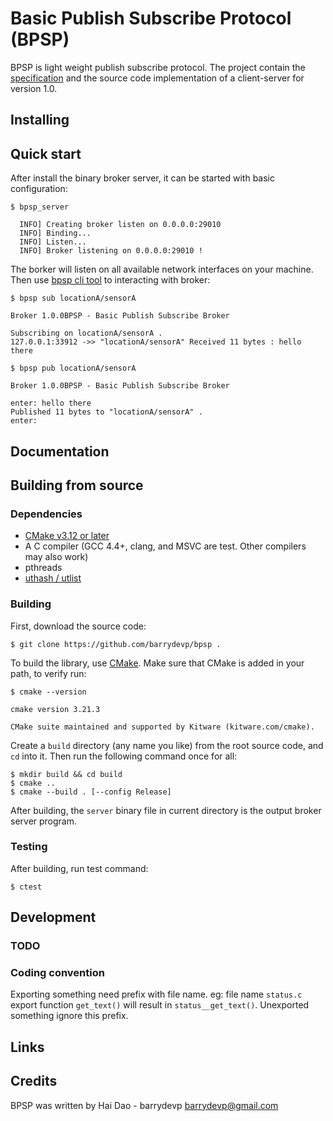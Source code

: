 Basic Publish Subscribe Protocol (BPSP)
=================

BPSP is light weight publish subscribe protocol. The project contain the [specification](https://github.com/barrydevp/bpsp/specs/specification.md)
and the source code implementation of a client-server for version 1.0.

## Installing

## Quick start

After install the binary broker server, it can be started with basic configuration:

```
$ bpsp_server

  INFO] Creating broker listen on 0.0.0.0:29010
  INFO] Binding...
  INFO] Listen...
  INFO] Broker listening on 0.0.0.0:29010 !

```

The borker will listen on all available network interfaces on your machine.
Then use [bpsp cli tool](https://github.com/barrydevp/bpsp/tools/README.md) to interacting with broker:

```
$ bpsp sub locationA/sensorA

Broker 1.0.0BPSP - Basic Publish Subscribe Broker

Subscribing on locationA/sensorA .
127.0.0.1:33912 ->> "locationA/sensorA" Received 11 bytes : hello there

$ bpsp pub locationA/sensorA

Broker 1.0.0BPSP - Basic Publish Subscribe Broker

enter: hello there
Published 11 bytes to "locationA/sensorA" .
enter:

```

## Documentation

## Building from source

### Dependencies

- [CMake v3.12 or later](https://cmake.org/download/)
- A C compiler (GCC 4.4+, clang, and MSVC are test. Other compilers may also work)
- pthreads
- [uthash / utlist](http://troydhanson.github.io/uthash)

### Building

First, download the source code:
```
$ git clone https://github.com/barrydevp/bpsp .
```

To build the library, use [CMake](https://cmake.org/download/). Make sure that CMake is added in your path, to verify run:
```
$ cmake --version

cmake version 3.21.3

CMake suite maintained and supported by Kitware (kitware.com/cmake).
```

Create a `build` directory (any name you like) from the root source code, and `cd` into it. Then run the following command once for all:
```
$ mkdir build && cd build
$ cmake ..
$ cmake --build . [--config Release]
```

After building, the `server` binary file in current directory is the output broker server program.

### Testing

After building, run test command:
```
$ ctest
```

## Development

### TODO

### Coding convention

Exporting something need prefix with file name. eg: file name `status.c` export function `get_text()` will result in `status__get_text()`.
Unexported something ignore this prefix.

## Links

## Credits

BPSP was written by Hai Dao - barrydevp <barrydevp@gmail.com>
